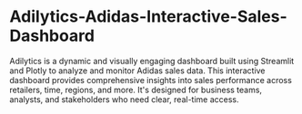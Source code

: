 # Adilytics-Adidas-Interactive-Sales-Dashboard
Adilytics is a dynamic and visually engaging dashboard built using Streamlit and Plotly to analyze and monitor Adidas sales data. This interactive dashboard provides comprehensive insights into sales performance across retailers, time, regions, and more. It's designed for business teams, analysts, and stakeholders who need clear, real-time access.
